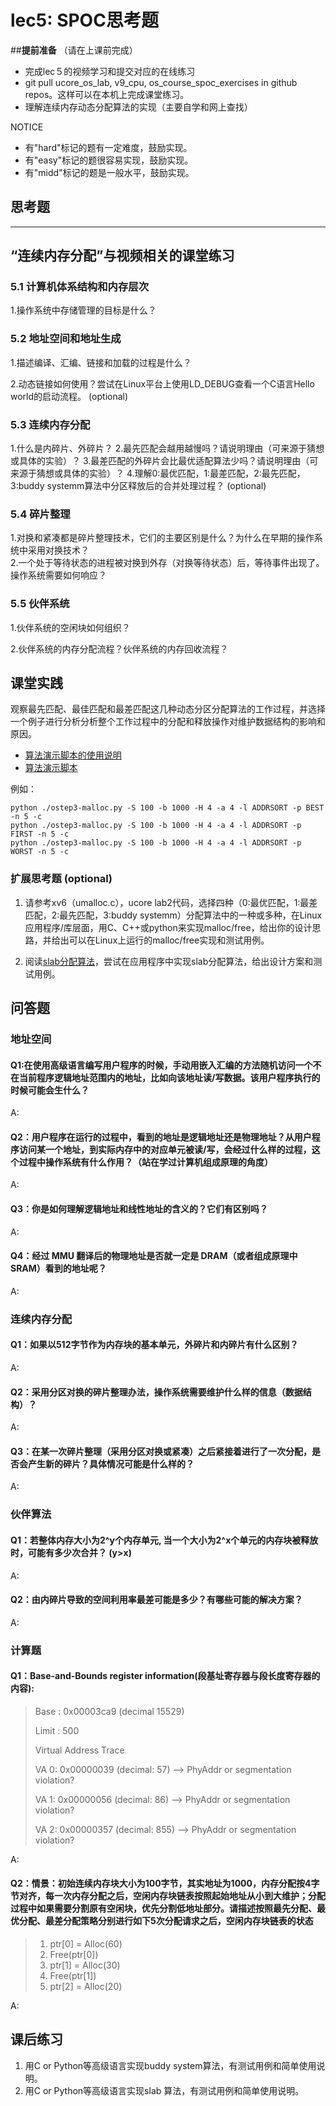 # lec5: SPOC思考题

##**提前准备**
（请在上课前完成）

- 完成lec５的视频学习和提交对应的在线练习
- git pull ucore_os_lab, v9_cpu, os_course_spoc_exercises in github repos。这样可以在本机上完成课堂练习。
- 理解连续内存动态分配算法的实现（主要自学和网上查找）

NOTICE
- 有"hard"标记的题有一定难度，鼓励实现。
- 有"easy"标记的题很容易实现，鼓励实现。
- 有"midd"标记的题是一般水平，鼓励实现。


## 思考题
---

## “连续内存分配”与视频相关的课堂练习

### 5.1 计算机体系结构和内存层次

1.操作系统中存储管理的目标是什么？


### 5.2 地址空间和地址生成
1.描述编译、汇编、链接和加载的过程是什么？

2.动态链接如何使用？尝试在Linux平台上使用LD_DEBUG查看一个C语言Hello world的启动流程。  (optional)



### 5.3 连续内存分配
1.什么是内碎片、外碎片？
2.最先匹配会越用越慢吗？请说明理由（可来源于猜想或具体的实验）？
3.最差匹配的外碎片会比最优适配算法少吗？请说明理由（可来源于猜想或具体的实验）？
4.理解0:最优匹配，1:最差匹配，2:最先匹配，3:buddy systemm算法中分区释放后的合并处理过程？ (optional)


### 5.4 碎片整理
1.对换和紧凑都是碎片整理技术，它们的主要区别是什么？为什么在早期的操作系统中采用对换技术？  
2.一个处于等待状态的进程被对换到外存（对换等待状态）后，等待事件出现了。操作系统需要如何响应？

### 5.5 伙伴系统
1.伙伴系统的空闲块如何组织？

2.伙伴系统的内存分配流程？伙伴系统的内存回收流程？

## 课堂实践

观察最先匹配、最佳匹配和最差匹配这几种动态分区分配算法的工作过程，并选择一个例子进行分析分析整个工作过程中的分配和释放操作对维护数据结构的影响和原因。

  * [算法演示脚本的使用说明](https://github.com/chyyuu/os_tutorial_lab/blob/master/ostep/ostep3-malloc.md)
  * [算法演示脚本](https://github.com/chyyuu/os_tutorial_lab/blob/master/ostep/ostep3-malloc.py)

例如：
```
python ./ostep3-malloc.py -S 100 -b 1000 -H 4 -a 4 -l ADDRSORT -p BEST -n 5 -c
python ./ostep3-malloc.py -S 100 -b 1000 -H 4 -a 4 -l ADDRSORT -p FIRST -n 5 -c
python ./ostep3-malloc.py -S 100 -b 1000 -H 4 -a 4 -l ADDRSORT -p WORST -n 5 -c
```

### 扩展思考题 (optional)

1. 请参考xv6（umalloc.c），ucore lab2代码，选择四种（0:最优匹配，1:最差匹配，2:最先匹配，3:buddy systemm）分配算法中的一种或多种，在Linux应用程序/库层面，用C、C++或python来实现malloc/free，给出你的设计思路，并给出可以在Linux上运行的malloc/free实现和测试用例。


2. 阅读[slab分配算法](http://en.wikipedia.org/wiki/Slab_allocation)，尝试在应用程序中实现slab分配算法，给出设计方案和测试用例。

## 问答题

### 地址空间

#### Q1:在使用高级语言编写用户程序的时候，手动用嵌入汇编的方法随机访问一个不在当前程序逻辑地址范围内的地址，比如向该地址读/写数据。该用户程序执行的时候可能会生什么？

A:

#### Q2：用户程序在运行的过程中，看到的地址是逻辑地址还是物理地址？从用户程序访问某一个地址，到实际内存中的对应单元被读/写，会经过什么样的过程，这个过程中操作系统有什么作用？（站在学过计算机组成原理的角度）

A:

#### Q3：你是如何理解逻辑地址和线性地址的含义的？它们有区别吗？

A:

#### Q4：经过 MMU 翻译后的物理地址是否就一定是 DRAM（或者组成原理中 SRAM）看到的地址呢？

A:

### 连续内存分配

#### Q1：如果以512字节作为内存块的基本单元，外碎片和内碎片有什么区别？

A:

#### Q2：采用分区对换的碎片整理办法，操作系统需要维护什么样的信息（数据结构）？

A:

#### Q3：在某一次碎片整理（采用分区对换或紧凑）之后紧接着进行了一次分配，是否会产生新的碎片？具体情况可能是什么样的？

A:

### 伙伴算法

#### Q1：若整体内存大小为2^y个内存单元, 当一个大小为2^x个单元的内存块被释放时，可能有多少次合并？ (y>x)

A:

#### Q2：由内碎片导致的空间利用率最差可能是多少？有哪些可能的解决方案？

A:

### 计算题

#### Q1：Base-and-Bounds register information(段基址寄存器与段长度寄存器的内容):

> Base  : 0x00003ca9 (decimal 15529)
>
> Limit : 500
> 
> Virtual Address Trace 
> 
> VA 0: 0x00000039 (decimal:  57) --> PhyAddr or segmentation violation?
> 
> VA 1: 0x00000056 (decimal:  86) --> PhyAddr or segmentation violation?
> 
> VA 2: 0x00000357 (decimal: 855) --> PhyAddr or segmentation violation?
>

A:

#### Q2：情景：初始连续内存块大小为100字节，其实地址为1000，内存分配按4字节对齐，每一次内存分配之后，空闲内存块链表按照起始地址从小到大维护；分配过程中如果需要分割原有空闲块，优先分割低地址部分。请描述按照最先分配、最优分配、最差分配策略分别进行如下5次分配请求之后，空闲内存块链表的状态

> 1. ptr[0] = Alloc(60)
> 2. Free(ptr[0])
> 3. ptr[1] = Alloc(30)
> 4. Free(ptr[1])
> 5. ptr[2] = Alloc(20)
>

A:

## 课后练习

1. 用C or Python等高级语言实现buddy system算法，有测试用例和简单使用说明。
2. 用C or Python等高级语言实现slab 算法，有测试用例和简单使用说明。